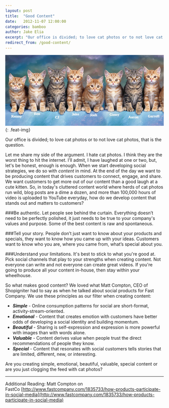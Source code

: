 ```yaml
---
layout: post
title:  "Good Content"
date:   2012-11-07 12:00:00
categories: bamboo 
author: Jake Elia
excerpt: "Our office is divided; to love cat photos or to not love cat photos, that is the question."
redirect_from: /good-content/
---
```


![Good Content](/images/posts/good-content.jpg){: .feat-img}

Our office is divided; to love cat photos or to not love cat photos, that is the question.

Let me share my side of the argument. I hate cat photos. I think they are the worst thing to hit the internet. I’ll admit, I have laughed at one or two, but, let's be honest, enough is enough. When we start developing social strategies, we do so with _content_ in mind. At the end of the day we want to be producing content that drives customers to connect, engage, and share. We want customers to get more out of our content than a good laugh at a cute kitten. So, in today's cluttered content world where herds of cat photos run wild, blog posts are a dime a dozen, and more than 100,000 hours of video is uploaded to YouTube everyday, how do we develop content that stands out and matters to customers?

###Be authentic.
Let people see behind the curtain. Everything doesn’t need to be perfectly polished, it just needs to be true to your company's values and purpose. Some of the best content is raw and spontaneous.

###Tell your story.
People don’t just want to know about your products and specials, they want to know how you came up with your ideas. Customers want to know who you are, where you came from, what’s special about you.

###Understand your limitations.
It's best to stick to what you're good at. Pick social channels that play to your strengths when creating content. Not everyone can write and not everyone can create great videos. If you're going to produce all your content in-house, then stay within your wheelhouse.

So what makes good content? We loved what Matt Compton, CEO of Shopigniter had to say as when he talked about social products for Fast Company. We use these principles as our filter when creating content:

- _**Simple**_ - Online consumption patterns for social are short-format, activity-stream-oriented.
- _**Emotional**_ - Content that creates emotion with customers have better odds of developing a social identity and building momentum.
- _**Beautiful**_ - Sharing is self-expression and expression is more powerful with images than with words alone.
- _**Valuable**_ - Content derives value when people trust the direct recommendations of people they know.
- _**Special**_ - Content that resonates with social customers tells stories that are limited, different, new, or interesting.

Are you creating simple, emotional, beautiful, valuable, special content or are you just clogging the feed with cat photos?

* * *

Additional Reading: Matt Compton on FastCo [http://www.fastcompany.com/1835733/how-products-participate-in-social-media](http://www.fastcompany.com/1835733/how-products-participate-in-social-media)